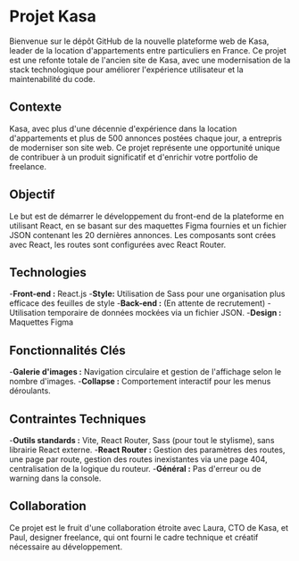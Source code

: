 # Projet Kasa
Bienvenue sur le dépôt GitHub de la nouvelle plateforme web de Kasa, leader de la location d'appartements entre particuliers en France. Ce projet est une refonte totale de l'ancien site de Kasa, avec une modernisation de la stack technologique pour améliorer l'expérience utilisateur et la maintenabilité du code.

## Contexte
Kasa, avec plus d'une décennie d'expérience dans la location d'appartements et plus de 500 annonces postées chaque jour, a entrepris de moderniser son site web. Ce projet représente une opportunité unique de contribuer à un produit significatif et d'enrichir votre portfolio de freelance.

## Objectif
Le but est de démarrer le développement du front-end de la plateforme en utilisant React, en se basant sur des maquettes Figma fournies et un fichier JSON contenant les 20 dernières annonces. Les composants sont crées avec React, les routes sont configurées avec React Router.

## Technologies
-**Front-end :** React.js
-**Style:** Utilisation de Sass pour une organisation plus efficace des feuilles de style
-**Back-end :** (En attente de recrutement) - Utilisation temporaire de données mockées via un fichier JSON.
-**Design :** Maquettes Figma

## Fonctionnalités Clés
-**Galerie d'images :** Navigation circulaire et gestion de l'affichage selon le nombre d'images.
-**Collapse :** Comportement interactif pour les menus déroulants.

## Contraintes Techniques
-**Outils standards :** Vite, React Router, Sass (pour tout le stylisme), sans librairie React externe.
-**React Router :** Gestion des paramètres des routes, une page par route, gestion des routes inexistantes via une page 404, centralisation de la logique du routeur.
-**Général :** Pas d'erreur ou de warning dans la console.

## Collaboration
Ce projet est le fruit d'une collaboration étroite avec Laura, CTO de Kasa, et Paul, designer freelance, qui ont fourni le cadre technique et créatif nécessaire au développement.